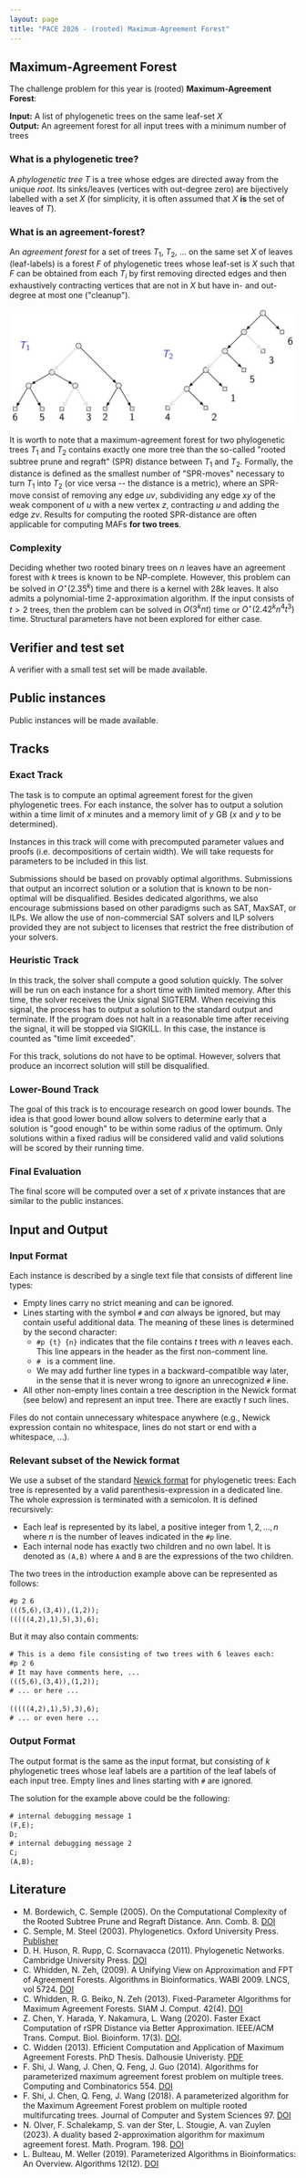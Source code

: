 ```yaml
---
layout: page 
title: "PACE 2026 - (rooted) Maximum-Agreement Forest"
---
```


## Maximum-Agreement Forest

The challenge problem for this year is (rooted) **Maximum-Agreement Forest**:

**Input:** A list of phylogenetic trees on the same leaf-set $X$ <br/>
**Output:** An agreement forest for all input trees with a minimum number of trees

### What is a phylogenetic tree?

A _phylogenetic tree_ $T$ is a tree whose edges are directed away from the unique _root_. Its sinks/leaves (vertices with out-degree zero) are bijectively labelled with a set $X$ (for simplicity, it is often assumed that $X$ **is** the set of leaves of $T$).

### What is an agreement-forest?

An _agreement forest_ for a set of trees $T_1$, $T_2$, $\ldots$ on the same set $X$ of leaves (leaf-labels) is a forest $F$ of phylogenetic trees whose leaf-set is $X$ such that $F$ can be obtained from each $T_i$ by first removing directed edges and then exhaustively contracting vertices that are not in $X$ but have in- and out-degree at most one ("cleanup").

![Example](/2026/img/example_MAF.png)

It is worth to note that a maximum-agreement forest for two phylogenetic trees $T_1$ and $T_2$ contains exactly one more tree than the so-called "rooted subtree prune and regraft" (SPR) distance between $T_1$ and $T_2$. Formally, the distance is defined as the smallest number of "SPR-moves" necessary to turn $T_1$ into $T_2$ (or vice versa -- the distance is a metric), where an SPR-move consist of removing any edge $uv$, subdividing any edge $xy$ of the weak component of $u$ with a new vertex $z$, contracting $u$ and adding the edge $zv$.
Results for computing the rooted SPR-distance are often applicable for computing MAFs **for two trees**.

### Complexity

Deciding whether two rooted binary trees on $n$ leaves have an agreement forest with $k$ trees is known to be NP-complete.
However, this problem can be solved in $O^\star(2.35^k)$ time and there is a kernel with $28k$ leaves.
It also admits a polynomial-time 2-approximation algorithm.
If the input consists of $t>2$ trees, then the problem can be solved in $O(3^knt)$ time or $O^\star(2.42^kn^4t^3)$ time.
Structural parameters have not been explored for either case.

## Verifier and test set
A verifier with a small test set will be made available.

## Public instances
Public instances will be made available.


## Tracks

### Exact Track

The task is to compute an optimal agreement forest for the given phylogenetic trees. For each instance, the solver has to output a solution within a time limit of $x$ minutes and a memory limit of $y$ GB ($x$ and $y$ to be determined).

Instances in this track will come with precomputed parameter values and proofs (i.e. decompositions of certain width).
We will take requests for parameters to be included in this list.

Submissions should be based on provably optimal algorithms. Submissions that output an incorrect solution or a solution that is known to be non-optimal will be disqualified. Besides dedicated algorithms, we also encourage submissions based on other paradigms such as SAT, MaxSAT, or ILPs. We allow the use of non-commercial SAT solvers and ILP solvers provided they are not subject to licenses that restrict the free distribution of your solvers.

### Heuristic Track

In this track, the solver shall compute a good solution quickly. The solver will be run on each instance for a short time with limited memory. After this time, the solver receives the Unix signal SIGTERM. When receiving this signal, the process has to output a solution to the standard output and terminate. 
If the program does not halt in a reasonable time after receiving the signal, it will be stopped via SIGKILL. In this case, the instance is counted as "time limit exceeded". 

For this track, solutions do not have to be optimal. However, solvers that produce an incorrect solution will still be disqualified.

### Lower-Bound Track

The goal of this track is to encourage research on good lower bounds. The idea is that good lower bound allow solvers to determine early that a solution is "good enough" to be within some radius of the optimum. Only solutions within a fixed radius will be considered valid and valid solutions will be scored by their running time.


### Final Evaluation
The final score will be computed over a set of $x$ private instances that are similar to the public instances.


## Input and Output

### Input Format

Each instance is described by a single text file that consists of different line types:
 - Empty lines carry no strict meaning and can be ignored. 
 - Lines starting with the symbol `#` and *can* always be ignored, but may contain useful additional data.
   The meaning of these lines is determined by the second character:
   - `#p {t} {n}` indicates that the file contains $t$ trees with $n$ leaves each.
     This line appears in the header as the first non-comment line.
   - `# ` is a comment line.
   - We may add further line types in a backward-compatible way later, in the sense that it is never wrong to ignore an unrecognized `#` line.
 - All other non-empty lines contain a tree description in the Newick format (see below) and represent an input tree.
   There are exactly $t$ such lines.

Files do not contain unnecessary whitespace anywhere (e.g., Newick expression contain no whitespace, lines do not start or end with a whitespace, ...).

### Relevant subset of the Newick format

We use a subset of the standard [Newick format](https://en.wikipedia.org/wiki/Newick_format) for phylogenetic trees:
Each tree is represented by a valid parenthesis-expression in a dedicated line. 
The whole expression is terminated with a semicolon.
It is defined recursively:
 - Each leaf is represented by its label, a positive integer from $1, 2, ..., n$ where $n$ is the number of leaves indicated in the `#p` line.
 - Each internal node has exactly two children and no own label.
   It is denoted as `(A,B)` where `A` and `B` are the expressions of the two children.

The two trees in the introduction example above can be represented as follows:
```
#p 2 6
(((5,6),(3,4)),(1,2));
(((((4,2),1),5),3),6);
```

But it may also contain comments:
```
# This is a demo file consisting of two trees with 6 leaves each:
#p 2 6
# It may have comments here, ...
(((5,6),(3,4)),(1,2));
# ... or here ...

(((((4,2),1),5),3),6);
# ... or even here ...
```


### Output Format
The output format is the same as the input format, but consisting of $k$ phylogenetic trees whose leaf labels are a partition of the leaf labels of each input tree.
Empty lines and lines starting with `#` are ignored.

The solution for the example above could be the following:
```
# internal debugging message 1
(F,E);
D;
# internal debugging message 2
C;
(A,B);
```

## Literature

- M. Bordewich, C. Semple (2005). On the Computational Complexity of the Rooted Subtree Prune and Regraft Distance. Ann. Comb. 8. [DOI](https://doi.org/10.1007/s00026-004-0229-z)
- C. Semple, M. Steel (2003). Phylogenetics. Oxford University Press. [Publisher](https://global.oup.com/academic/product/phylogenetics-9780198509424)
- D. H. Huson, R. Rupp, C. Scornavacca (2011). Phylogenetic Networks. Cambridge University Press. [DOI](https://doi.org/10.1017/CBO9780511974076)
- C. Whidden, N. Zeh, (2009). A Unifying View on Approximation and FPT of Agreement Forests. Algorithms in Bioinformatics. WABI 2009. LNCS, vol 5724. [DOI](https://doi.org/10.1007/978-3-642-04241-6_32)
- C. Whidden, R. G. Beiko, N. Zeh (2013). Fixed-Parameter Algorithms for Maximum Agreement Forests. SIAM J. Comput. 42(4). [DOI](https://doi.org/10.1137/110845045)
- Z. Chen, Y. Harada, Y. Nakamura, L. Wang (2020). Faster Exact Computation of rSPR Distance via Better Approximation. IEEE/ACM Trans. Comput. Biol. Bioinform. 17(3). [DOI](https://doi.org/10.1109/TCBB.2018.2878731).
- C. Widden (2013). Efficient Computation and Application of Maximum Agreement Forests. PhD Thesis. Dalhousie Univeristy. [PDF](https://dalspace.library.dal.ca/bitstreams/3b246ff4-5ec2-452f-95ab-ef1aed255373/download)
- F. Shi, J. Wang, J. Chen, Q. Feng, J. Guo (2014). Algorithms for parameterized maximum agreement forest problem on multiple trees. Computing and Combinatorics 554. [DOI](https://doi.org/10.1016/j.tcs.2013.12.025)
- F. Shi, J. Chen, Q. Feng, J. Wang (2018). A parameterized algorithm for the Maximum Agreement Forest problem on multiple rooted multifurcating trees. Journal of Computer and System Sciences 97. [DOI](https://doi.org/10.1016/j.jcss.2018.03.002)
- N. Olver, F. Schalekamp, S. van der Ster, L. Stougie, A. van Zuylen (2023). A duality based 2-approximation algorithm for maximum agreement forest. Math. Program. 198. [DOI](https://doi.org/10.1007/s10107-022-01790-y)
- L. Bulteau, M. Weller (2019). Parameterized Algorithms in Bioinformatics: An Overview. Algorithms 12(12). [DOI](https://doi.org/10.3390/a12120256)
